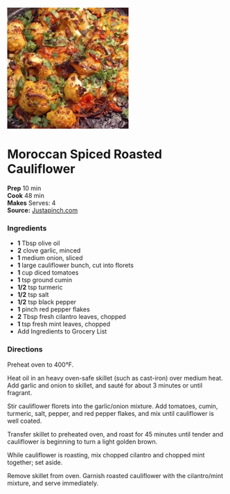 [![](/images/14719dbb-7804-4216-8b09-32d6db7d120a.jpg)](https://lh3.googleusercontent.com/u3nLPzQhHXmx8HtKb1wxxAVKQ5TYa19H3h2_v2y3MzMMx0JZx5tCs_-sPs3tpNWHY2wyotq8gohRgCwiCIaxz1R9ZpSnw2oooyULw00=w600-rw-l68-e365)

#  Moroccan Spiced Roasted Cauliflower


**Prep** 10 min  
**Cook** 48 min  
**Makes** Serves: 4  
**Source:** [Justapinch.com](https://www.justapinch.com/recipes/side/vegetable/moroccan-spiced-roasted-cauliflower.html)

###  Ingredients

  *  **1** Tbsp olive oil
  *   **2** clove garlic, minced
  *   **1** medium onion, sliced
  *   **1** large cauliflower bunch, cut into florets
  *   **1** cup diced tomatoes
  *   **1** tsp ground cumin
  *   **1/2** tsp turmeric
  *   **1/2** tsp salt
  *   **1/2** tsp black pepper
  *   **1** pinch red pepper flakes
  *   **2** Tbsp fresh cilantro leaves, chopped
  *   **1** tsp fresh mint leaves, chopped
  * Add Ingredients to Grocery List

###  Directions

Preheat oven to 400°F.

Heat oil in an heavy oven-safe skillet (such as cast-iron) over medium heat.
Add garlic and onion to skillet, and sauté for about 3 minutes or until
fragrant.

Stir cauliflower florets into the garlic/onion mixture. Add tomatoes, cumin,
turmeric, salt, pepper, and red pepper flakes, and mix until cauliflower is
well coated.

Transfer skillet to preheated oven, and roast for 45 minutes until tender and
cauliflower is beginning to turn a light golden brown.

While cauliflower is roasting, mix chopped cilantro and chopped mint together;
set aside.

Remove skillet from oven. Garnish roasted cauliflower with the cilantro/mint
mixture, and serve immediately.

